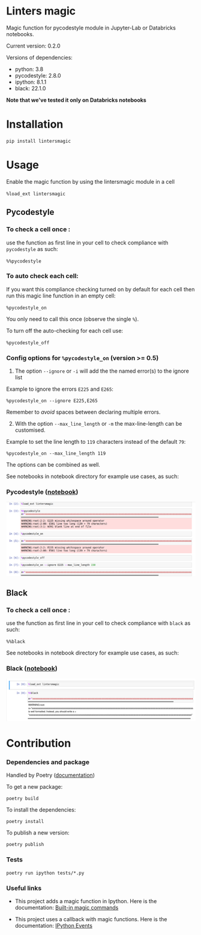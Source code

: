 # Linters magic
Magic function for pycodestyle module in Jupyter-Lab or Databricks notebooks.

Current version: 0.2.0

Versions of dependencies:
- python: 3.8
- pycodestyle: 2.8.0
- ipython: 8.1.1
- black: 22.1.0

**Note that we've tested it only on Databricks notebooks**

# Installation

```
pip install lintersmagic
```

# Usage
Enable the magic function by using the lintersmagic module in a cell

`%load_ext lintersmagic`

## Pycodestyle

### To check a cell once :
use the function as first line in your cell to check compliance with `pycodestyle` as such:

`%%pycodestyle`

### To auto check each cell:
If you want this compliance checking turned on by default for each cell then run this magic line function in an empty cell:

`%pycodestyle_on`

You only need to call this once (observe the single `%`).

To turn off the auto-checking for each cell use:

`%pycodestyle_off`

### Config options for `%pycodestyle_on` (version >= 0.5)

1. The option `--ignore` or `-i` will add the the named error(s) to the ignore list

Example to ignore the errors `E225` and `E265`:
```
%pycodestyle_on --ignore E225,E265
``` 
Remember to _avoid_ spaces between declaring multiple errors.

2. With the option `--max_line_length` or `-m` the max-line-length can be customised.

Example to set the line length to `119` characters instead of the default `79`:

```
%pycodestyle_on --max_line_length 119
```

The options can be combined as well. 


See notebooks in notebook directory for example use cases, as such:
### Pycodestyle ([notebook](https://github.com/BedrockStreaming/lintersmagic/blob/main/notebook/examples_pycodestyle.ipynb))
![Notebook examples](img/pycodestyle.png)

## Black

### To check a cell once :
use the function as first line in your cell to check compliance with `black` as such:

`%%black`

See notebooks in notebook directory for example use cases, as such:
### Black ([notebook](https://github.com/BedrockStreaming/lintersmagic/blob/main/notebook/examples_black.ipynb))
![Notebook examples](img/black.png)

# Contribution

### Dependencies and package

Handled by Poetry ([documentation](https://python-poetry.org/))

To get a new package:

```
poetry build
```

To install the dependencies:

```
poetry install
```

To publish a new version:

```
poetry publish
```

### Tests

```
poetry run ipython tests/*.py
```

### Useful links

- This project adds a magic function in Ipython. Here is the documentation:
  [Built-in magic commands](https://ipython.readthedocs.io/en/stable/interactive/magics.html)

- This project uses a callback with magic functions. Here is the documentation:
  [IPython Events](https://ipython.readthedocs.io/en/stable/config/callbacks.html)
